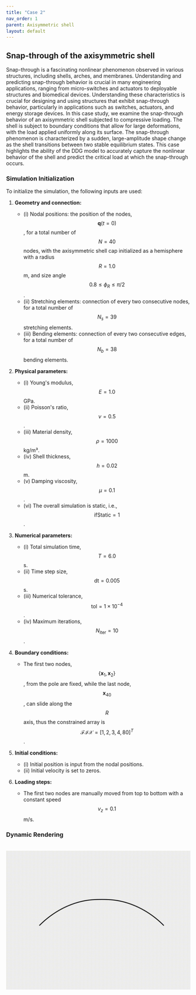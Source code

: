 ```yaml
---
title: "Case 2"
nav_order: 1
parent: Axisymmetric shell
layout: default
---
```


## Snap-through of the axisymmetric shell

Snap-through is a fascinating nonlinear phenomenon observed in various structures, including shells, arches, and membranes. Understanding and predicting snap-through behavior is crucial in many engineering applications, ranging from micro-switches and actuators to deployable structures and biomedical devices. Understanding these characteristics is crucial for designing and using structures that exhibit snap-through behavior, particularly in applications such as switches, actuators, and energy storage devices. In this case study, we examine the snap-through behavior of an axisymmetric shell subjected to compressive loading. The shell is subject to boundary conditions that allow for large deformations, with the load applied uniformly along its surface. The snap-through phenomenon is characterized by a sudden, large-amplitude shape change as the shell transitions between two stable equilibrium states. This case highlights the ability of the DDG model to accurately capture the nonlinear behavior of the shell and predict the critical load at which the snap-through occurs.


### Simulation Initialization

To initialize the simulation, the following inputs are used:

1. **Geometry and connection:**
   - (i) Nodal positions: the position of the nodes, $$\mathbf{q}(t=0)$$, for a total number of $$N=40$$ nodes, with the axisymmetric shell cap initialized as a hemisphere with a radius $$R=1.0$$ m, and size angle $$0.8 \le \phi_{R} \le \pi/2$$.
   - (ii) Stretching elements: connection of every two consecutive nodes, for a total number of $$N_s=39$$ stretching elements.
   - (iii) Bending elements: connection of every two consecutive edges, for a total number of $$N_b=38$$ bending elements.

2. **Physical parameters:**
   - (i) Young's modulus, $$E = 1.0$$ GPa.
   - (ii) Poisson's ratio, $$\nu = 0.5$$.
   - (iii) Material density, $$\rho = 1000$$ kg/m³.
   - (iv) Shell thickness, $$h = 0.02$$ m.
   - (v) Damping viscosity, $$\mu = 0.1$$.
   - (vi) The overall simulation is static, i.e., $$\mathrm{ifStatic} = 1$$.

3. **Numerical parameters:**
   - (i) Total simulation time, $$T = 6.0$$ s.
   - (ii) Time step size, $$\mathrm{dt} = 0.005$$ s.
   - (iii) Numerical tolerance, $$\mathrm{tol} = 1 \times 10^{-4}$$.
   - (iv) Maximum iterations, $$N_{\mathrm{iter}} = 10$$.

4. **Boundary conditions:**
   - The first two nodes, $$\{\mathbf{x}_{1}, \mathbf{x}_{2}\}$$, from the pole are fixed, while the last node, $$\mathbf{x}_{40}$$, can slide along the $$R$$ axis, thus the constrained array is $$\mathcal{FIX} = [1,2,3,4,80]^{T}$$.

5. **Initial conditions:**
   - (i) Initial position is input from the nodal positions.
   - (ii) Initial velocity is set to zeros.

6. **Loading steps:**
   - The first two nodes are manually moved from top to bottom with a constant speed $$v_z = 0.1$$ m/s.

### Dynamic Rendering
<br/><img src='../assets/videos/ashell_2.gif' width="600">